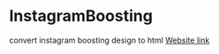 # InstagramBoosting
convert instagram boosting design to html
[Website link](https://github.com/DellalMohamed/InstagramBoosting)
